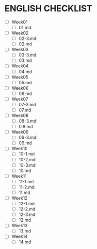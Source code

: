 # ENGLISH CHECKLIST
- [ ] Week01
    - [ ] 01.md

- [ ] Week02
    - [ ] 02-3.md
    - [ ] 02.md
    
- [ ] Week03
    - [ ] 03-3.md
    - [ ] 03.md
    
- [ ] Week04
    - [ ] 04.md
    
- [ ] Week05
    - [ ] 05.md
    
- [ ] Week06
    - [ ] 06.md
    
- [ ] Week07
    - [ ] 07-3.md
    - [ ] 07.md
    
- [ ] Week08
    - [ ] 08-3.md
    - [ ] 0.8.md
    
- [ ] Week09
    - [ ] 09-3.md
    - [ ] 09.md
    
- [ ] Week10
    - [ ] 10-1.md
    - [ ] 10-2.md
    - [ ] 10-3.md
    - [ ] 10.md
    
- [ ] Week11
    - [ ] 11-1.md
    - [ ] 11-2.md
    - [ ] 11.md
    
- [ ] Week12
    - [ ] 12-1.md
    - [ ] 12-2.md
    - [ ] 12-3.md
    - [ ] 12.md
    
- [ ] Week13
    - [ ] 13.md
    
- [ ] Week14
    - [ ] 14.md
